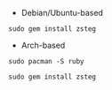 - Debian/Ubuntu-based
```
sudo gem install zsteg
```

- Arch-based
```
sudo pacman -S ruby

sudo gem install zsteg
```
